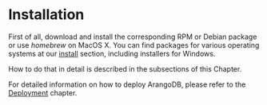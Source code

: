 Installation
============

First of all, download and install the corresponding RPM or Debian package or use
_homebrew_ on MacOS X. You can find packages for various operating systems at our
[install](https://www.arangodb.com/download) section, including installers
for Windows.

How to do that in detail is described in the subsections of this Chapter.

For detailed information on how to deploy ArangoDB, please refer to the
[Deployment](../Deployment/README.md) chapter.
